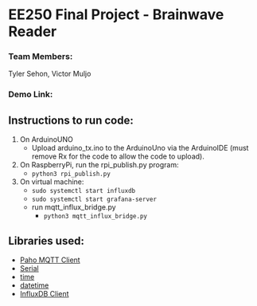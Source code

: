 # EE250 Final Project - Brainwave Reader
### Team Members: 
Tyler Sehon, Victor Muljo
### **Demo Link:**

## **Instructions to run code:**

1. On ArduinoUNO
   - Upload arduino_tx.ino to the ArduinoUno via the ArduinoIDE (must remove Rx for the code to allow the code to upload). 
2. On RaspberryPi, run the rpi_publish.py program:
   - ```python3 rpi_publish.py```
3. On virtual machine:
   - ```sudo systemctl start influxdb```
   - ```sudo systemctl start grafana-server```
   - run mqtt_influx_bridge.py
     - ```python3 mqtt_influx_bridge.py```

## Libraries used:
- [Paho MQTT Client](https://github.com/eclipse/paho.mqtt.python)
- [Serial](https://pythonhosted.org/pyserial/index.html)
- [time](https://docs.python.org/3/library/time.html)
- [datetime](https://docs.python.org/3/library/datetime.html#module-datetime)
- [InfluxDB Client](https://github.com/influxdata/influxdb-python)

